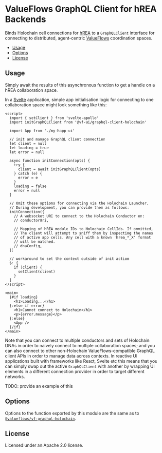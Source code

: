 # ValueFlows GraphQL Client for hREA Backends

Binds Holochain cell connections for [hREA](https://github.com/h-REA/hREA/) to a `GraphQLClient` interface for connecting to distributed, agent-centric [ValueFlows](http://valueflo.ws) coordination spaces.

<!-- MarkdownTOC -->

- [Usage](#usage)
- [Options](#options)
- [License](#license)

<!-- /MarkdownTOC -->

## Usage

Simply await the results of this asynchronous function to get a handle on a hREA collaboration space.

In a [Svelte](https://svelte.dev/) application, simple app initialisation logic for connecting to one collaboration space might look something like this:

```svelte
<script>
  import { setClient } from 'svelte-apollo'
  import initGraphQLClient from '@vf-ui/graphql-client-holochain'

  import App from './my-happ-ui'

  // init and manage GraphQL client connection
  let client = null
  let loading = true
  let error = null

  async function initConnection(opts) {
    try {
      client = await initGraphQLClient(opts)
    } catch (e) {
      error = e
    }
    loading = false
    error = null
  }

  // Omit these options for connecting via the Holochain Launcher.
  // During development, you can provide them as follows:
  initConnection({
	// A websocket URI to connect to the Holochain Conductor on:
  	// conductorUri,

	// Mapping of hREA module IDs to Holochain CellIds. If ommitted,
	// The client will attempt to sniff them by inspecting the names
	// of active app cells. Any cell with a known 'hrea_*_X' format
	// will be matched.
  	// dnaConfig,
  })

  // workaround to set the context outside of init action
  $: {
    if (client) {
      setClient(client)
    }
  }
</script>

<main>
  {#if loading}
    <h1>Loading...</h1>
  {:else if error}
    <h1>Cannot connect to Holochain</h1>
    <p>{error.message}</p>
  {:else}
    <App />
  {/if}
</main>
```

Note that you can connect to multiple conductors and sets of Holochain DNAs in order to naively connect to multiple collaboration spaces; and you can also connect to other non-Holochain ValueFlows-compatible GraphQL client APIs in order to manage data across contexts. In reactive UI applications built with frameworks like React, Svelte etc this means that you can simply swap out the active `GraphQLClient` with another by wrapping UI elements in a different connection provider in order to target different networks.

TODO: provide an example of this



## Options

Options to the function exported by this module are the same as to [`@valueflows/vf-graphql-holochain`](../vf-graphql-holochain).


## License

Licensed under an Apache 2.0 license.
